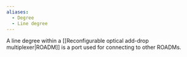 ```yaml
---
aliases:
  - Degree
  - Line degree
---
```

A line degree within a [[Reconfigurable optical add-drop multiplexer|ROADM]] is a port used for connecting to other ROADMs.